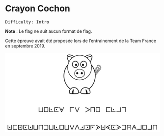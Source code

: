 # Crayon Cochon

<pre>
Difficulty: Intro
</pre>

**Note** : Le flag ne suit aucun format de flag.

Cette épreuve avait été proposée lors de l’entrainement de la Team France en septembre 2019.

![](crayon-cochon.png)